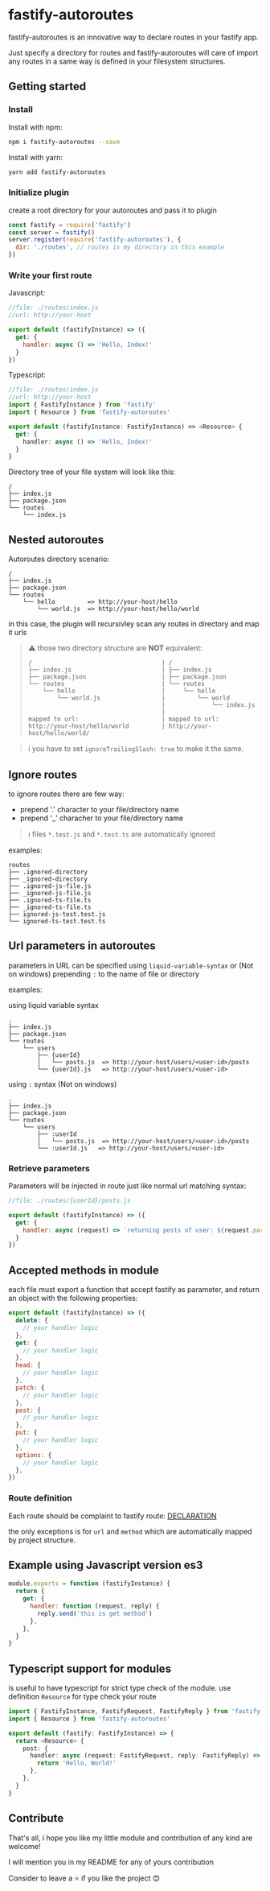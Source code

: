 # fastify-autoroutes

fastify-autoroutes is an innovative way to declare routes in your fastify app.

Just specify a directory for routes and fastify-autoroutes will care of import any routes in a same way is defined in your filesystem structures.

## Getting started

### Install

Install with npm:

```sh
npm i fastify-autoroutes --save
```

Install with yarn:

```sh
yarn add fastify-autoroutes
```

### Initialize plugin

create a root directory for your autoroutes and pass it to plugin

```javascript
const fastify = require('fastify')
const server = fastify()
server.register(require('fastify-autoroutes'), {
  dir: './routes', // routes is my directory in this example
})
```

### Write your first route

Javascript:

```javascript
//file: ./routes/index.js
//url: http://your-host

export default (fastifyInstance) => ({
  get: {
    handler: async () => 'Hello, Index!'
  }
})

```

Typescript:

```typescript
//file: ./routes/index.js
//url: http://your-host
import { FastifyInstance } from 'fastify'
import { Resource } from 'fastify-autoroutes'

export default (fastifyInstance: FastifyInstance) => <Resource> {
  get: {
    handler: async () => 'Hello, Index!'
  }
}
```

Directory tree of your file system will look like this:

```text
/
├── index.js
├── package.json
└── routes
    └── index.js
```

## Nested autoroutes

Autoroutes directory scenario:

```text
/
├── index.js
├── package.json
└── routes
    └── hello         => http://your-host/hello
        └── world.js  => http://your-host/hello/world
```

in this case, the plugin will recursivley scan any routes in directory and map it urls

> :warning: those two directory structure are **NOT** equivalent:
>
> ```text
> /                                    | /
> ├── index.js                         | ├── index.js
> ├── package.json                     | ├── package.json
> └── routes                           | └── routes
>     └── hello                        |     └── hello
>         └── world.js                 |         └── world
>                                      |             └── index.js
>                                      |
> mapped to url:                       | mapped to url:
> http://your-host/hello/world         | http://your-host/hello/world/
> ```

> :information_source: you have to set `ignoreTrailingSlash: true` to make it the same.

## Ignore routes

to ignore routes there are few way:

- prepend '.' character to your file/directory name
- prepend '_' characher to your file/directory name

> :information_source: files `*.test.js` and `*.test.ts` are automatically ignored

examples:

```text
routes
├── .ignored-directory
├── _ignored-directory
├── .ignored-js-file.js
├── _ignored-js-file.js
├── .ignored-ts-file.ts
├── _ignored-ts-file.ts
├── ignored-js-test.test.js
└── ignored-ts-test.test.ts
```

## Url parameters in autoroutes

parameters in URL can be specified using `liquid-variable-syntax` or (Not on windows) prepending `:` to the name of file or directory

examples:

using liquid variable syntax

```text
.
├── index.js
├── package.json
└── routes
    └── users
        ├── {userId}
        │   └── posts.js  => http://your-host/users/<user-id>/posts
        └── {userId}.js   => http://your-host/users/<user-id>
```

using `:` syntax (Not on windows)

```text
.
├── index.js
├── package.json
└── routes
    └── users
        ├── :userId
        │   └── posts.js  => http://your-host/users/<user-id>/posts
        └── :userId.js   => http://your-host/users/<user-id>
```

### Retrieve parameters

Parameters will be injected in route just like normal url matching syntax:

```javascript
//file: ./routes/{userId}/posts.js

export default (fastifyInstance) => ({
  get: {
    handler: async (request) => `returning posts of user: ${request.params.userId}`
  }
})
```

## Accepted methods in module

each file must export a function that accept fastify as parameter, and return an object with the following properties:

```javascript
export default (fastifyInstance) => ({
  delete: {
    // your handler logic
  },
  get: {
    // your handler logic
  },
  head: {
    // your handler logic
  },
  patch: {
    // your handler logic
  },
  post: {
    // your handler logic
  },
  put: {
    // your handler logic
  },
  options: {
    // your handler logic
  },
})

```

### Route definition

Each route should be complaint to fastify route: [DECLARATION](https://www.fastify.io/docs/latest/Routes/#full-declaration)

the only exceptions is for `url` and `method` which are automatically mapped by project structure.

## Example using Javascript version es3

```javascript
module.exports = function (fastifyInstance) {
  return {
    get: {
      handler: function (request, reply) {
        reply.send('this is get method')
      },
    },
  }
}
```

## Typescript support for modules

is useful to have typescript for strict type check of the module.
use definition `Resource` for type check your route

```typescript
import { FastifyInstance, FastifyRequest, FastifyReply } from 'fastify'
import { Resource } from 'fastify-autoroutes'

export default (fastify: FastifyInstance) => {
  return <Resource> {
    post: {
      handler: async (request: FastifyRequest, reply: FastifyReply) => {
        return 'Hello, World!'
      },
    },
  }
}
```

## Contribute

That's all, i hope you like my little module and contribution of any kind are welcome!

I will mention you in my README for any of yours contribution

Consider to leave a :star: if you like the project :blush:
